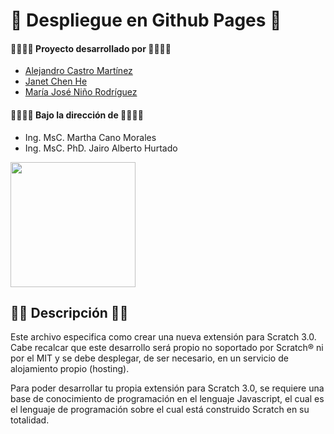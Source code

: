 # 👋 Despliegue en Github Pages 👋

#### 👨‍💻👩‍💻 Proyecto desarrollado por 👨‍💻👩‍💻
* [Alejandro Castro Martínez](https://github.com/kstro96)
* [Janet Chen He](https://github.com/XingYi98)
* [María José Niño Rodríguez](https://github.com/mjninor99)
#### 👨‍🏫👩‍🏫 Bajo la dirección de 👨‍🏫👩‍🏫 
* Ing. MsC. Martha Cano Morales
* Ing. MsC. PhD. Jairo Alberto Hurtado

<img src="https://github.com/Hardware-For-Education/.github-private/blob/main/profile/images/scratch4education-small.png" width="200" />

## 🙋‍♀️ Descripción 🙋‍♀️

Este archivo especifica como crear una nueva extensión para Scratch 3.0. Cabe recalcar que este desarrollo será propio no soportado por Scratch® ni por el MIT y se debe desplegar, de ser necesario, en un servicio de alojamiento propio (hosting).

Para poder desarrollar tu propia extensión para Scratch 3.0, se requiere una base de conocimiento de programación en el lenguaje Javascript, el cual es el lenguaje de programación sobre el cual está construido Scratch en su totalidad.
